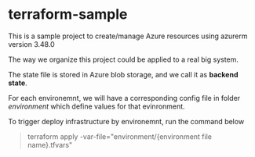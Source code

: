# terraform-sample

<p>
This is a sample project to create/manage Azure resources using azurerm version 3.48.0
</p>

The way we organize this project could be applied to a real big system.

The state file is stored in Azure blob storage, and we call it as <strong>backend state</strong>.

For each environemnt, we will have a corresponding config file in folder <i>environment</i> which define values for that evinronment.

To trigger deploy infrastructure by environemnt, run the command below

<blockquote>terraform apply -var-file="environment/{environment file name}.tfvars"</blockquote>

